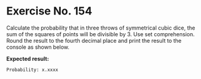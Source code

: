 # Exercise No. 154

Calculate the probability that in three throws of symmetrical cubic dice, the sum of the squares of points will be divisible by 3. Use set comprehension. Round the result to the fourth decimal place and print the result to the console as shown below.


**Expected result:**


    Probability: x.xxxx